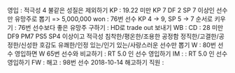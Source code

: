 영입	: 적극성 4 불같은 성질은 제외하기
KP	: 19.22 미만 KP 7 DF 2 SP 7 이상인 선수만 유망주로 뽑기 => 5,000,000 won
	: 76번 선수 KP 4 -> 9, SP 5 -> 7 순서로 키우기
	: 76번 선수보다 좋은 유망주 구하기
	: HD로 trade out 보내기
WB      : 
CD	: 28 미만 
	  DF9 PM7 PS5 SP4 이상이고
	  적극성 침착한/평온한/조용한 
	  공정함 정직한/고결한/공정한/신성한 
	  호감도 유쾌한/인정 있는/인기 있는/사랑스러운 
	  선수만 뽑기
W	: 80번 선수 영입하면 W 65번 선수와 비교하기
	: RT 5.0 인 선수 영입하기 
IM	: 
	: RT 5.0 인 선수 영입하기
FW      : 
해고	: 98번 선수 2018-10-14 해고하기
직원	: 
